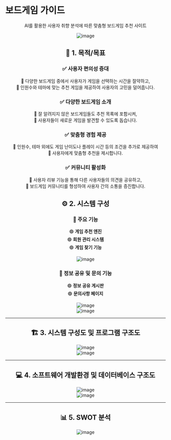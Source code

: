 # 보드게임 가이드
<div align="center">
AI를 활용한 사용자 취향 분석에 따른 맞춤형 보드게임 추천 사이트

![image](https://github.com/user-attachments/assets/3aa768d3-d17e-46ac-8209-32fcb0cef16b)
</div>

<div align="center">
  
## 📌 **1. 목적/목표**  

### ✅ 사용자 편의성 증대  
🔹 다양한 보드게임 중에서 사용자가 게임을 선택하는 시간을 절약하고,  
🔹 인원수와 테마에 맞는 추천 게임을 제공하여 사용자의 고민을 덜어줍니다.  

### ✅ 다양한 보드게임 소개  
🔹 잘 알려지지 않은 보드게임들도 추천 목록에 포함시켜,  
🔹 사용자들이 새로운 게임을 발견할 수 있도록 돕습니다.  

### ✅ 맞춤형 경험 제공  
🔹 인원수, 테마 외에도 게임 난이도나 플레이 시간 등의 조건을 추가로 제공하여  
🔹 사용자에게 맞춤형 추천을 제시합니다.  

### ✅ 커뮤니티 활성화  
🔹 사용자 리뷰 기능을 통해 다른 사용자들의 의견을 공유하고,  
🔹 보드게임 커뮤니티를 형성하여 사용자 간의 소통을 증진합니다.  




## ⚙️ **2. 시스템 구성**  

### 📌 주요 기능  
🟢 **게임 추천 엔진**  
🟢 **회원 관리 시스템**  
🟢 **게임 찾기 기능**  

![image](https://github.com/user-attachments/assets/5885c27a-8a3d-45da-a0fb-801836b7aef2)  

### 📌 정보 공유 및 문의 기능  
🟢 **정보 공유 게시판**  
🟢 **문의사항 페이지**  

![image](https://github.com/user-attachments/assets/e48360fa-c9e7-4b5d-b300-84d42c7cec0f)  
![image](https://github.com/user-attachments/assets/84210e4b-76eb-4f62-a09f-59c775167103)  

---

## 🏗 **3. 시스템 구성도 및 프로그램 구조도**  

![image](https://github.com/user-attachments/assets/5c39be6f-62ea-4a28-8492-264ee15770fb)  
![image](https://github.com/user-attachments/assets/aae9abd2-40c0-4783-bc0c-02b45f41ca6e)  

---

## 💻 **4. 소프트웨어 개발환경 및 데이터베이스 구조도**  

![image](https://github.com/user-attachments/assets/321621f9-03d4-43d9-b7bc-d8b438f661b0)  
![image](https://github.com/user-attachments/assets/a5b600be-7f91-4e12-966d-f30c5de687e6)  

---

## 📊 **5. SWOT 분석**  

![image](https://github.com/user-attachments/assets/022597a1-78b3-4a18-90e3-6b591389c20a)  

</div>







